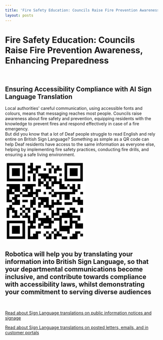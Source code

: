```yaml
---
title: 'Fire Safety Education: Councils Raise Fire Prevention Awareness, Enhancing Preparedness'
layout: posts
---
```


# Fire Safety Education: Councils Raise Fire Prevention Awareness, Enhancing Preparedness

![]()

## Ensuring Accessibility Compliance with AI Sign Language Translation

Local authorities' careful communication, using accessible fonts and colours, means that messaging reaches most people.  Councils raise awareness about fire safety and prevention, equipping residents with the knowledge to prevent fires and respond effectively in case of a fire emergency.  
But did you know that a lot of Deaf people struggle to read English and rely entire on British Sign Language?
Something as simple as a QR code can help Deaf residents have access to the same information as everyone else, helping by implementing fire safety practices, conducting fire drills, and ensuring a safe living environment.

![QR Code](/posts/images/qr-contact.png)

## Robotica will help you by translating your information into British Sign Language, so that your departmental communications become inclusive, and contribute towards compliance with accessibility laws, whilst demonstrating your commitment to serving diverse audiences

<br/>

[Read about Sign Language translations on public information notices and signage](/solutions/gazette)

[Read about Sign Language translations on posted letters, emails, and in customer portals](/solutions/correspondent)
